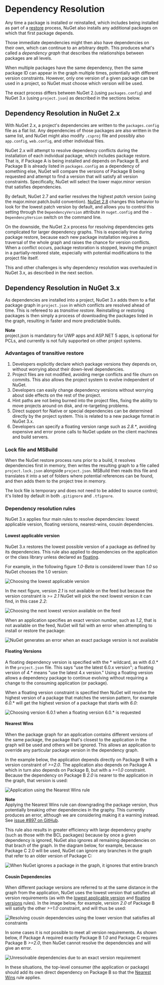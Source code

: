 # Dependency Resolution 

Any time a package is installed or reinstalled, which includes being installed as part of a [restore](/ndocs/consume-packages/package-restore) process, NuGet also installs any additional packages on which that first package depends.

Those immediate dependencies might then also have dependencies on their own, which can continue to an arbitrary depth. This produces what's called a *dependency graph* that describes the relationships between packages are all levels. 

When multiple packages have the same dependency, then the same package ID can appear in the graph multiple times, potentially with different version constraints. However, only one version of a given package can be used in a project, so NuGet must choose which version will be used. 
 
The exact process differs between NuGet 2.(using `packages.config`) and NuGet 3.x (using `project.json`) as described in the sections below.


## Dependency Resolution in NuGet 2.x

With NuGet 2.x, a project's dependencies are written to the `packages.config` file as a flat list. Any dependencies of those packages are also written in the same list, and NuGet might also modify `.csproj` file and possibly also `app.config`, `web.config`, and other individual files.

NuGet 2.x will attempt to resolve dependency conflicts during the installation of each individual package, which includes package restore. That is, if Package A is being installed and depends on Package B, and Package B is already listed in `packages.config` as a dependency of something else, NuGet will compare the versions of Package B being requested and attempt to find a version that will satisfy all version constraints. Specifically, NuGet will select the lower major.minor version that satisfies dependencies.

By default, NuGet 2.7 and earlier resolves the highest *patch* version (using the major.minor.patch.build convention). [NuGet 2.8](https://docs.nuget.org/release-notes/nuget-2.8#patch-resolution-for-dependencies) changes this behavior to look for the lowest patch version by default, and allows you to control this setting through the `DependencyVersion` attribute in `nuget.config` and the `-DependencyVersion` switch on the command line.    

On the downside, the NuGet 2.x process for resolving dependencies gets complicated for larger dependency graphs. This is especially true during package restore, because each new package installation requires a traversal of the whole graph and raises the chance for version conflicts. When a conflict occurs, package restoration is stopped, leaving the project in a partially-restored state, especially with potential modifications to the project file itself.

This and other challenges is why dependency resolution was overhauled in NuGet 3.x, as described in the next section. 
 
## Dependency Resolution in NuGet 3.x 

As dependencies are installed into a project, NuGet 3.x adds them to a flat package graph in `project.json` in which conflicts are resolved ahead of time. This is refereed to as *transitive restore*. Reinstalling or restoring packages is then simply a process of downloading the packages listed in the graph, resulting in faster and more predictable builds. 


<div class="block-callout-info">
	<strong>Note</strong><br>
	project.json is mandatory for UWP apps and ASP.NET 5 apps, is optional for PCLs, and currently is not fully supported on other project systems.
</div>
 

### Advantages of transitive restore

1. Developers explicitly declare which package versions they depends on, without worrying about their down-level dependencies. 
2. Project files are not modified, avoiding merge conflicts and file churn on commits. This also allows the project system to evolve independent of NuGet. 
3. Developers can easily change dependency versions without worrying about side effects on the rest of the project.  
4. Hint paths are not being burned into the project files, fixing the ability to move projects around on disk, and re-targeting problems. 
5. Direct support for Native or special dependencies can be determined directly by the project system. This is related to a new package format in NuGet 3.x. 
6. Developers can specify a floating version range such as *2.8.\**, avoiding expensive and error prone calls to NuGet update on the client machines and build servers. 

### Lock file and MSBuild

When the NuGet restore process runs prior to a build, it resolves dependencies first in memory, then writes the resulting graph to a file called `project.lock.json` alongside `project.json`. MSBuild then reads this file and translates it into a set of folders where potential references can be found, and then adds them to the project tree in memory. 

The lock file is temporary and does not need to be added to source control; it's listed by default in both `.gitignore` and `.tfignore`. 
  

### Dependency resolution rules

NuGet 3.x applies four main rules to resolve dependencies: lowest applicable version, floating versions, nearest-wins, cousin dependencies. 

#### Lowest applicable version

NuGet 3.x restores the lowest possible version of a package as defined by its dependencies. This rule also applied to dependencies on the application or the class library unless declared as [floating](#floating-versions).  

For example, in the following figure *1.0-Beta* is considered lower than *1.0* so NuGet chooses the 1.0 version: 

![Choosing the lowest applicable version](/images/consume/projectJson-dependency-1.png)

In the next figure, version *2.1* is not available on the feed but because the version constraint is *>= 2.1* NuGet will pick the next lowest version it can find, in this case *2.2*:

![Choosing the next lowest version available on the feed](/images/consume/projectJson-dependency-2.png)

When an application specifies an exact version number, such as *1.2*, that is not available on the feed, NuGet will fail with an error when attempting to install or restore the package:

![NuGet generates an error when an exact package version is not available](/images/consume/projectJson-dependency-3.png)

#### Floating Versions

A floating dependency version is specified with the * wildcard, as with *6.0.\** in the `project.json` file. This says "use the latest 6.0.x version"; a floating version of *4.\** means "use the latest 4.x version." Using a floating version allows a dependency package to continue evolving without requiring a change to the consuming application (or package).

When a floating version constraint is specified then NuGet will resolve the highest version of a package that matches the version pattern, for example *6.0.** will get the highest version of a package that starts with *6.0*: 

![Choosing version 6.0.1 when a floating version 6.0.* is requested](/images/consume/projectJson-dependency-4.png)


#### Nearest Wins

When the package graph for an application contains different versions of the same package, the package that's closest to the application in the graph will be used and others will be ignored. This allows an application to override any particular package version in the dependency graph. 

In the example below, the application depends directly on Package B with a version constraint of *>=2.0*. The application also depends on Package A which in turn also depends on Package B, but with a *>=1.0* constraint. Because the dependency on Package B *2.0* is nearer to the application in the graph, that version is used:

![Application using the Nearest Wins rule](/images/consume/projectJson-dependency-5.png)

<div class="block-callout-warning">
	<strong>Note</strong><br>
	Applying the Nearest Wins rule can downgrading the package version, thus potentially breaking other dependencies in the graphy. This currently produces an error, although we are considering making it a warning instead. See <a href="https://github.com/NuGet/Home/issues/897">issue #897 on GitHub</a>.
</div>

This rule also results in greater efficiency with large dependency graphy (such as those with the BCL packages) because by once a given dependency is ignored, NuGet also ignores all remaining dependencies on that brach of the graph. In the diagram below, for example, because Package C 2.0 will be used, NuGet can ignore any branches in the graph that refer to an older version of Package C: 

![When NuGet ignores a package in the graph, it ignores that entire branch](/images/consume/projectJson-dependency-6.png)

#### Cousin Dependencies

When different package versions are referred to at the same distance in the graph from the application, NuGet uses the lowest version that satisfies all version requirements (as with the [lowest applicable version](#lowest-applicable-version) and [floating versions](#floating-versions) rules). In the image below, for example, version *2.0* of Package B will satisfy the other *>=1.0* constraint, and will thus be used:

![Resolving cousin dependencies using the lower version that satisfies all constraints](/images/consume/projectJson-dependency-7.png)

In some cases it is not possible to meet all version requirements. As shown below, if Package A required exactly Package B *1.0* and Package C requires Package B *>=2.0*, then NuGet cannot resolve the dependencies and will give an error.  

![Unresolvable dependencies due to an exact version requirement](/images/consume/projectJson-dependency-8.png)

In these situations, the top-level consumer (the application or package) should add its own direct dependency on Package B so that the [Nearest Wins](#nearest-wins) rule applies.
